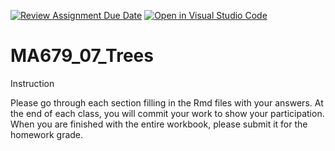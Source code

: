 [![Review Assignment Due Date](https://classroom.github.com/assets/deadline-readme-button-24ddc0f5d75046c5622901739e7c5dd533143b0c8e959d652212380cedb1ea36.svg)](https://classroom.github.com/a/nXYp1HCN)
[![Open in Visual Studio Code](https://classroom.github.com/assets/open-in-vscode-718a45dd9cf7e7f842a935f5ebbe5719a5e09af4491e668f4dbf3b35d5cca122.svg)](https://classroom.github.com/online_ide?assignment_repo_id=13954587&assignment_repo_type=AssignmentRepo)
# MA679_07_Trees

Instruction

Please go through each section filling in the Rmd files with your answers. At the end of each class, you will commit your work to show your participation. When you are finished with the entire workbook, please submit it for the homework grade.
